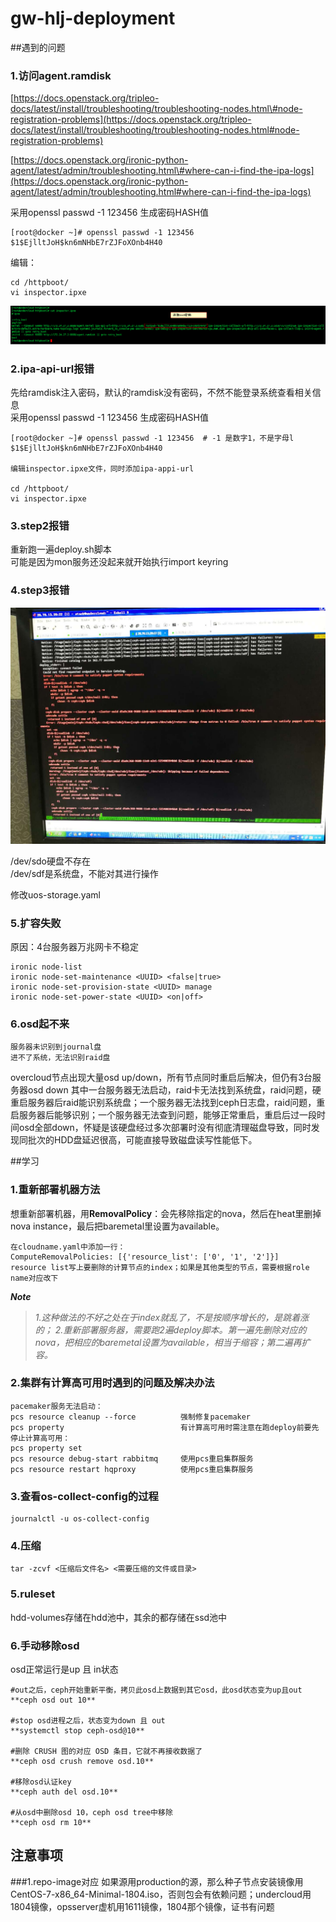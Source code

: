 # gw-hlj-deployment

##遇到的问题
### 1.访问agent.ramdisk

[https://docs.openstack.org/tripleo-docs/latest/install/troubleshooting/troubleshooting-nodes.html\#node-registration-problems](https://docs.openstack.org/tripleo-docs/latest/install/troubleshooting/troubleshooting-nodes.html#node-registration-problems)

[https://docs.openstack.org/ironic-python-agent/latest/admin/troubleshooting.html\#where-can-i-find-the-ipa-logs](https://docs.openstack.org/ironic-python-agent/latest/admin/troubleshooting.html#where-can-i-find-the-ipa-logs)

采用openssl passwd -1 123456 生成密码HASH值

```
[root@docker ~]# openssl passwd -1 123456
$1$EjlltJoH$kn6mNHbE7rZJFoXOnb4H40
```

编辑：

```
cd /httpboot/
vi inspector.ipxe
```

![](/assets/inspector.png)

### 2.ipa-api-url报错

先给ramdisk注入密码，默认的ramdisk没有密码，不然不能登录系统查看相关信息  
采用openssl passwd -1 123456 生成密码HASH值

```
[root@docker ~]# openssl passwd -1 123456  # -1 是数字1，不是字母l
$1$EjlltJoH$kn6mNHbE7rZJFoXOnb4H40

编辑inspector.ipxe文件，同时添加ipa-appi-url

cd /httpboot/
vi inspector.ipxe
```

### 3.step2报错

重新跑一遍deploy.sh脚本  
可能是因为mon服务还没起来就开始执行import keyring

### 4.step3报错

![](/assets/step3.jpeg)

/dev/sdo硬盘不存在  
/dev/sdf是系统盘，不能对其进行操作

修改uos-storage.yaml

### 5.扩容失败

原因：4台服务器万兆网卡不稳定

```
ironic node-list
ironic node-set-maintenance <UUID> <false|true>
ironic node-set-provision-state <UUID> manage
ironic node-set-power-state <UUID> <on|off>
```

### 6.osd起不来
```
服务器未识别到journal盘  
进不了系统，无法识别raid盘
```

overcloud节点出现大量osd up/down，所有节点同时重启后解决，但仍有3台服务器osd down
 其中一台服务器无法启动，raid卡无法找到系统盘，raid问题，硬重启服务器后raid能识别系统盘；一个服务器无法找到ceph日志盘，raid问题，重启服务器后能够识别；一个服务器无法查到问题，能够正常重启，重启后过一段时间osd全部down，怀疑是该硬盘经过多次部署时没有彻底清理磁盘导致，同时发现同批次的HDD盘延迟很高，可能直接导致磁盘读写性能低下。

##学习
### 1.重新部署机器方法

想重新部署机器，用**RemovalPolicy**：会先移除指定的nova，然后在heat里删掉nova instance，最后把baremetal里设置为available。

```
在cloudname.yaml中添加一行：
ComputeRemovalPolicies: [{'resource_list': ['0', '1', '2']}]
resource list写上要删除的计算节点的index；如果是其他类型的节点，需要根据role name对应改下
```

_**Note**_

> _1.这种做法的不好之处在于index就乱了，不是按顺序增长的，是跳着涨的；_
> _2.重新部署服务器，需要跑2遍deploy脚本。第一遍先删除对应的nova，把相应的baremetal设置为available，相当于缩容；第二遍再扩容。_

### 2.集群有计算高可用时遇到的问题及解决办法

```
pacemaker服务无法启动：
pcs resource cleanup --force          强制修复pacemaker
pcs property                          有计算高可用时需注意在跑deploy前要先停止计算高可用：
pcs property set                  
pcs resource debug-start rabbitmq     使用pcs重启集群服务
pcs resource restart hqproxy          使用pcs重启集群服务
```

### 3.查看os-collect-config的过程

```
journalctl -u os-collect-config
```

### 4.压缩

```
tar -zcvf <压缩后文件名> <需要压缩的文件或目录>
```

### 5.ruleset

hdd-volumes存储在hdd池中，其余的都存储在ssd池中

### 6.手动移除osd

osd正常运行是up 且 in状态

```
#out之后，ceph开始重新平衡，拷贝此osd上数据到其它osd，此osd状态变为up且out
**ceph osd out 10**

#stop osd进程之后，状态变为down 且 out
**systemctl stop ceph-osd@10**

#删除 CRUSH 图的对应 OSD 条目，它就不再接收数据了
**ceph osd crush remove osd.10**

#移除osd认证key
**ceph auth del osd.10**

#从osd中删除osd 10，ceph osd tree中移除
**ceph osd rm 10**
```


## 注意事项
###1.repo-image对应
如果源用production的源，那么种子节点安装镜像用CentOS-7-x86_64-Minimal-1804.iso，否则包会有依赖问题；undercloud用1804镜像，opsserver虚机用1611镜像，1804那个镜像，证书有问题
